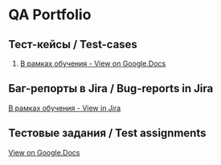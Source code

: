 # QA Portfolio

## Тест-кейсы / Test-cases
1. [В рамках обучения - View on Google.Docs](https://docs.google.com/spreadsheets/d/1LzSVAFHyNN2jslVC6vzf6cGlacA2f5UvvTeIlUHVXkA/edit)

## Баг-репорты в Jira / Bug-reports in Jira
[В рамках обучения - View in Jira](https://qa-vanbai.atlassian.net/jira/software/c/projects/QC/boards/1?atlOrigin=eyJpIjoiNDBlNTM0NTA2YTBhNDA1MjgxYjllOTMwYjE2YjEzNzMiLCJwIjoiaiJ9)

## Тестовые задания / Test assignments
[View on Google.Docs](https://drive.google.com/drive/folders/1iHpOUDR9VWl-j49YyJiHF07fp6K5o99B?usp=sharing)